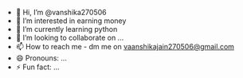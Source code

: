 - 👋 Hi, I’m @vanshika270506
- 👀 I’m interested in earning money
- 🌱 I’m currently learning python
- 💞️ I’m looking to collaborate on ...
- 📫 How to reach me - dm me on vaanshikajain270506@gmail.com
- 😄 Pronouns: ...
- ⚡ Fun fact: ...

<!---
vanshika270506/vanshika270506 is a ✨ special ✨ repository because its `README.md` (this file) appears on your GitHub profile.
You can click the Preview link to take a look at your changes.
--->
